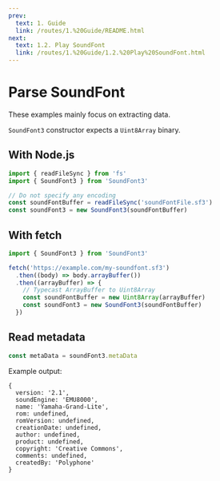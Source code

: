 ```yaml
---
prev:
  text: 1. Guide
  link: /routes/1.%20Guide/README.html
next:
  text: 1.2. Play SoundFont
  link: /routes/1.%20Guide/1.2.%20Play%20SoundFont.html
---
```


# Parse SoundFont

These examples mainly focus on extracting data.

`SoundFont3` constructor expects a `Uint8Array` binary.

## With Node.js

```typescript
import { readFileSync } from 'fs'
import { SoundFont3 } from 'SoundFont3'

// Do not specify any encoding
const soundFontBuffer = readFileSync('soundFontFile.sf3')
const soundFont3 = new SoundFont3(soundFontBuffer)
```

## With fetch

```typescript
import { SoundFont3 } from 'SoundFont3'

fetch('https://example.com/my-soundfont.sf3')
  .then((body) => body.arrayBuffer())
  .then((arrayBuffer) => {
    // Typecast ArrayBuffer to Uint8Array
    const soundFontBuffer = new Uint8Array(arrayBuffer)
    const soundFont3 = new SoundFont3(soundFontBuffer)
  })
```

## Read metadata

```TypeScript
const metaData = soundFont3.metaData
```

Example output:

```
{
  version: '2.1',
  soundEngine: 'EMU8000',
  name: 'Yamaha-Grand-Lite',
  rom: undefined,
  romVersion: undefined,
  creationDate: undefined,
  author: undefined,
  product: undefined,
  copyright: 'Creative Commons',
  comments: undefined,
  createdBy: 'Polyphone'
}
```
